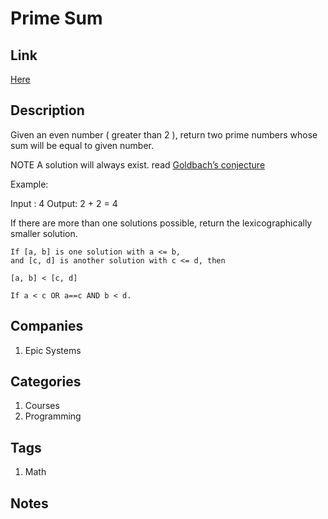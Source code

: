 # Prime Sum

## Link

[Here](https://www.interviewbit.com/problems/prime-sum/)

## Description

Given an even number ( greater than 2 ), return two prime numbers whose sum will be equal to given number.

NOTE A solution will always exist. read [Goldbach’s conjecture](https://en.wikipedia.org/wiki/Goldbach%27s_conjecture)

Example:

Input : 4
Output: 2 + 2 = 4

If there are more than one solutions possible, return the lexicographically smaller solution.

```text
If [a, b] is one solution with a <= b,
and [c, d] is another solution with c <= d, then

[a, b] < [c, d]

If a < c OR a==c AND b < d.
```

## Companies

1. Epic Systems

## Categories

1. Courses
1. Programming

## Tags

1. Math

## Notes
